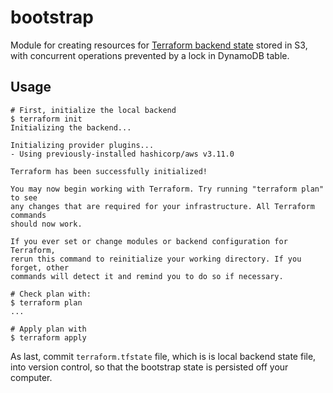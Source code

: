 # bootstrap

Module for creating resources for [Terraform backend state](https://www.terraform.io/docs/backends/index.html) stored in S3, with concurrent operations prevented by a lock in DynamoDB table.

## Usage

    # First, initialize the local backend
    $ terraform init
    Initializing the backend...

    Initializing provider plugins...
    - Using previously-installed hashicorp/aws v3.11.0

    Terraform has been successfully initialized!

    You may now begin working with Terraform. Try running "terraform plan" to see
    any changes that are required for your infrastructure. All Terraform commands
    should now work.

    If you ever set or change modules or backend configuration for Terraform,
    rerun this command to reinitialize your working directory. If you forget, other
    commands will detect it and remind you to do so if necessary.

    # Check plan with:
    $ terraform plan
    ...

    # Apply plan with
    $ terraform apply

As last, commit `terraform.tfstate` file, which is is local backend state file, into version control, so that the bootstrap state is persisted off your computer.
